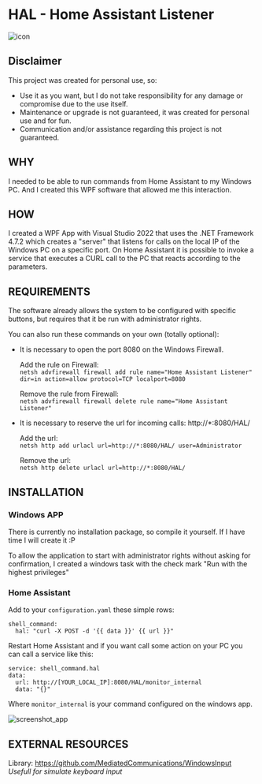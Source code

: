# HAL - Home Assistant Listener

![icon](https://user-images.githubusercontent.com/3686234/186933998-cf292bf1-424b-43a9-b3c4-42d644a513ae.png)

## Disclaimer

This project was created for personal use, so:

- Use it as you want, but I do not take responsibility for any damage or compromise due to the use itself.
- Maintenance or upgrade is not guaranteed, it was created for personal use and for fun.
- Communication and/or assistance regarding this project is not guaranteed.

## WHY

I needed to be able to run commands from Home Assistant to my Windows PC. And I created this WPF software that allowed me this interaction.

## HOW

I created a WPF App with Visual Studio 2022 that uses the .NET Framework 4.7.2 which creates a "server" that listens for calls on the local IP of the Windows PC on a specific port. On Home Assistant it is possible to invoke a service that executes a CURL call to the PC that reacts according to the parameters.

## REQUIREMENTS

The software already allows the system to be configured with specific buttons, but requires that it be run with administrator rights.  


You can also run these commands on your own (totally optional):

- It is necessary to open the port 8080 on the Windows Firewall.

  Add the rule on Firewall:  
  `netsh advfirewall firewall add rule name="Home Assistant Listener" dir=in action=allow protocol=TCP localport=8080`
  
  Remove the rule from Firewall:  
  `netsh advfirewall firewall delete rule name="Home Assistant Listener"`
  
- It is necessary to reserve the url for incoming calls: http://*:8080/HAL/

  Add the url:  
  `netsh http add urlacl url=http://*:8080/HAL/ user=Administrator`
  
  Remove the url:  
  `netsh http delete urlacl url=http://*:8080/HAL/`
  
  
## INSTALLATION

### Windows APP

There is currently no installation package, so compile it yourself. If I have time I will create it :P

To allow the application to start with administrator rights without asking for confirmation, I created a windows task with the check mark "Run with the highest privileges"

### Home Assistant

Add to your `configuration.yaml` these simple rows:
   ```
   shell_command:
     hal: "curl -X POST -d '{{ data }}' {{ url }}"
   ```
Restart Home Assistant and if you want call some action on your PC you can call a service like this:
   ```
   service: shell_command.hal
   data:
     url: http://[YOUR_LOCAL_IP]:8080/HAL/monitor_internal
     data: "{}"
   ```
Where `monitor_internal` is your command configured on the windows app.

![screenshot_app](https://user-images.githubusercontent.com/3686234/186932786-e1f7a64a-3913-404b-aec5-9ca3358a5fe4.jpg)

## EXTERNAL RESOURCES

Library: https://github.com/MediatedCommunications/WindowsInput  
*Usefull for simulate keyboard input*

